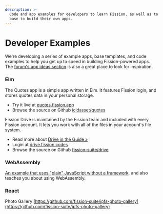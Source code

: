 ```yaml
---
description: >-
  Code and app examples for developers to learn Fission, as well as to use as a
  base to build their own apps.
---
```


# Developer Examples

We're developing a series of example apps, base templates, and code examples to help you get up to speed in building Fission-powered apps. The [forum's app ideas section](https://talk.fission.codes/c/developers/app-ideas/11) is also a great place to look for inspiration.

### Elm

The Quotes app is a simple app written in Elm. It features Fission login, and stores quotes data in your personal storage.

* Try it live at [quotes.fission.app](https://quotes.fission.app)
* Browse the source on Github [icidasset/quotes](https://github.com/icidasset/quotes)&#x20;

Fission Drive is maintained by the Fission team and included with every Fission account. It lets you work with all of the files in your account's file system.

* Read more about [Drive in the Guide »](https://guide.fission.codes/drive)
* Login at [drive.fission.codes](https://drive.fission.codes)
* Browse the source on Github [fission-suite/drive](https://github.com/fission-suite/drive)

### WebAssembly

[An example that uses "plain" JavaScript without a framework](../webassembly/storing-webassembly-modules.md), and also teaches you about using WebAssembly.

### React

Photo Gallery [https://github.com/fission-suite/ipfs-photo-gallery](https://github.com/fission-suite/ipfs-photo-gallery)
